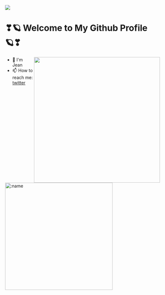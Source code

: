 <img src="https://user-images.githubusercontent.com/58740404/186409339-81930979-fca8-479b-b8e0-58ff4d9d9710.jpg" />


<!-- FOLLOWER-LIST:START -->

# ❣🪐 Welcome to My Github Profile 🪐❣

<img src="https://github-readme-stats.vercel.app/api?username=dreamjean&show_icons=true&theme=midnight-purple&bg_color=45,f9d423,ff4e50&hide_title=true" align="right" width=410 margin-top=30 />


- 🌟 I'm Jean
- 📫 How to reach me: [twitter](https://twitter.com/dreamjean720)



<img src="https://count.getloli.com/get/@:name" alt=":name" align="left" width=350 />



<!-- FOLLOWER-LIST:END -->



<!--
**dreamjean/dreamjean** is a ✨ _special_ ✨ repository because its `README.md` (this file) appears on your GitHub profile.

Here are some ideas to get you started:

- 🔭 I’m currently working on ...
- 🌱 I’m currently learning ...
- 👯 I’m looking to collaborate on ...
- 🤔 I’m looking for help with ...
- 💬 Ask me about ...
- 📫 How to reach me: ...
- 😄 Pronouns: ...
- ⚡ Fun fact: ...
-->


